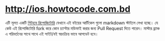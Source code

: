 http://ios.howtocode.com.bd
==============================

এটি মূলত একটি [গিটহাব রিপোজিটোরি](https://github.com/howtocode-com-bd/ios.howtocode.com.bd)  যেখানে এই বইয়ের আর্টিকেল গুলো markdown স্টাইলে লেখা হচ্ছে। যে কেউ এই রিপোজিটোরি fork করে কোন চ্যাপ্টার মডিফাই করার জন্য Pull Request দিতে পারেন। মাস্টার ব্র্যাঞ্চ এ পরিবর্তনের সাথে সাথে এই সাইট/বই স্বয়ংক্রিয় ভাবে আপডেট হবে।
